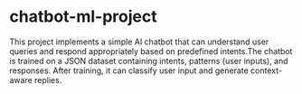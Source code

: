 # chatbot-ml-project
This project implements a simple AI chatbot that can understand user queries and respond appropriately based on predefined intents.The chatbot is trained on a JSON dataset containing intents, patterns (user inputs), and responses. After training, it can classify user input and generate context-aware replies.
